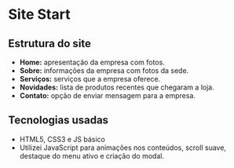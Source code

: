 # Site Start

## Estrutura do site

- **Home:** apresentação da empresa com fotos.  
- **Sobre:** informações da empresa com fotos da sede.  
- **Serviços:** serviços que a empresa oferece.
- **Novidades:** lista de produtos recentes que chegaram a loja.  
- **Contato:** opção de enviar mensagem para a empresa.

## Tecnologias usadas

- HTML5, CSS3 e JS básico  
- Utilizei JavaScript para animações nos conteúdos, scroll suave, destaque do menu ativo e criação do modal. 
  
